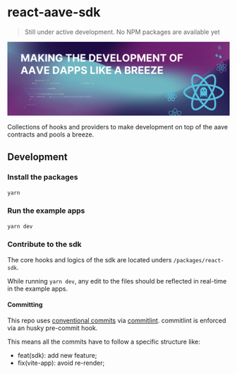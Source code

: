 # react-aave-sdk

> Still under active development. No NPM packages are available yet

![banner](./assets/banner.jpg)

Collections of hooks and providers to make development on top of the aave contracts and pools a breeze.

## Development

### Install the packages

`yarn`

### Run the example apps

`yarn dev`

### Contribute to the sdk

The core hooks and logics of the sdk are located unders `/packages/react-sdk`.

While running `yarn dev`, any edit to the files should be reflected in real-time in the example apps.

#### Committing

This repo uses [conventional commits](https://www.conventionalcommits.org/en/v1.0.0/) via [commitlint](https://github.com/conventional-changelog/commitlint). commitlint is enforced via an husky pre-commit hook.

This means all the commits have to follow a specific structure like:

- feat(sdk): add new feature;
- fix(vite-app): avoid re-render;
